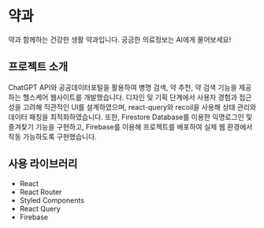 # 약과

약과 함께하는 건강한 생활 약과입니다.
궁금한 의료정보는 AI에게 물어보세요!

## 프로젝트 소개

ChatGPT API와 공공데이터포털을 활용하여 병명 검색, 약 추천, 약 검색 기능을 제공하는 헬스케어 웹사이트를 개발했습니다. 디자인 및 기획 단계에서 사용자 경험과 접근성을 고려해 직관적인 UI를 설계하였으며, react-query와 recoil을 사용해 상태 관리와 데이터 패칭을 최적화하였습니다. 또한, Firestore Database를 이용한 익명로그인 및 즐겨찾기 기능을 구현하고, Firebase를 이용해 프로젝트를 배포하여 실제 웹 환경에서 작동 가능하도록 구현했습니다.

## 사용 라이브러리

- React
- React Router
- Styled Components
- React Query
- Firebase

